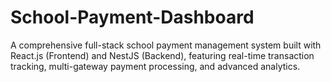 # School-Payment-Dashboard
A comprehensive full-stack school payment management system built with React.js (Frontend) and NestJS (Backend), featuring real-time transaction tracking, multi-gateway payment processing, and advanced analytics.
